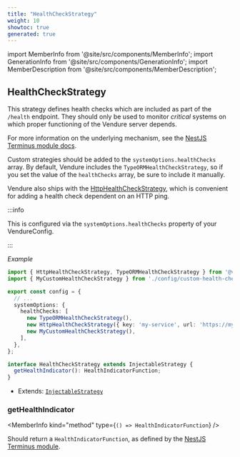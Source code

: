 ```yaml
---
title: "HealthCheckStrategy"
weight: 10
showtoc: true
generated: true
---
```

<!-- This file was generated from the Vendure source. Do not modify. Instead, re-run the "docs:build" script -->
import MemberInfo from '@site/src/components/MemberInfo';
import GenerationInfo from '@site/src/components/GenerationInfo';
import MemberDescription from '@site/src/components/MemberDescription';


## HealthCheckStrategy

<GenerationInfo sourceFile="packages/core/src/config/system/health-check-strategy.ts" sourceLine="48" packageName="@vendure/core" />

This strategy defines health checks which are included as part of the
`/health` endpoint. They should only be used to monitor _critical_ systems
on which proper functioning of the Vendure server depends.

For more information on the underlying mechanism, see the
[NestJS Terminus module docs](https://docs.nestjs.com/recipes/terminus).

Custom strategies should be added to the `systemOptions.healthChecks` array.
By default, Vendure includes the `TypeORMHealthCheckStrategy`, so if you set the value of the `healthChecks`
array, be sure to include it manually.

Vendure also ships with the <a href='/reference/typescript-api/health-check/http-health-check-strategy#httphealthcheckstrategy'>HttpHealthCheckStrategy</a>, which is convenient
for adding a health check dependent on an HTTP ping.

:::info

This is configured via the `systemOptions.healthChecks` property of
your VendureConfig.

:::

*Example*

```ts
import { HttpHealthCheckStrategy, TypeORMHealthCheckStrategy } from '@vendure/core';
import { MyCustomHealthCheckStrategy } from './config/custom-health-check-strategy';

export const config = {
  // ...
  systemOptions: {
    healthChecks: [
      new TypeORMHealthCheckStrategy(),
      new HttpHealthCheckStrategy({ key: 'my-service', url: 'https://my-service.com' }),
      new MyCustomHealthCheckStrategy(),
    ],
  },
};
```

```ts title="Signature"
interface HealthCheckStrategy extends InjectableStrategy {
  getHealthIndicator(): HealthIndicatorFunction;
}
```
* Extends: <code><a href='/reference/typescript-api/common/injectable-strategy#injectablestrategy'>InjectableStrategy</a></code>



<div className="members-wrapper">

### getHealthIndicator

<MemberInfo kind="method" type={`() => HealthIndicatorFunction`}   />

Should return a `HealthIndicatorFunction`, as defined by the
[NestJS Terminus module](https://docs.nestjs.com/recipes/terminus).


</div>
